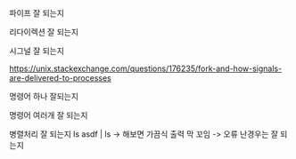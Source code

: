 파이프 잘 되는지

리다이렉션 잘 되는지

시그널 잘 되는지


https://unix.stackexchange.com/questions/176235/fork-and-how-signals-are-delivered-to-processes

명령어 하나 잘되는지

명령어 여러개 잘 되는지

병렬처리 잘 되는지
ls asdf | ls -> 해보면 가끔식 출력 막 꼬임
-> 오류 난경우는 잘 되는지
